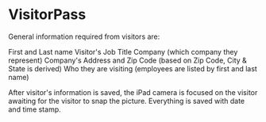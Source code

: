 # VisitorPass

General information required from visitors are:

First and Last name 
Visitor's Job Title
Company (which company they represent)
Company's Address and Zip Code (based on Zip Code, City & State is derived)
Who they are visiting (employees are listed by first and last name)

After visitor's information is saved, the iPad camera is focused on the visitor awaiting for the visitor to snap the picture. Everything is saved with date and time stamp. 
